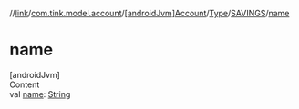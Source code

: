 //[link](../../../../index.md)/[com.tink.model.account](../../../index.md)/[[androidJvm]Account](../../index.md)/[Type](../index.md)/[SAVINGS](index.md)/[name](name.md)



# name  
[androidJvm]  
Content  
val [name](name.md): [String](https://kotlinlang.org/api/latest/jvm/stdlib/kotlin/-string/index.html)  



